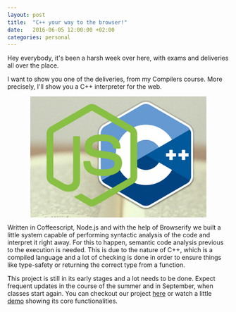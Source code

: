 ```yaml
---
layout: post
title:  "C++ your way to the browser!"
date:   2016-06-05 12:00:00 +02:00
categories: personal
---
```

Hey everybody,
it's been a harsh week over here, with exams and deliveries all over the place.

I want to show you one of the deliveries, from my Compilers course. More precisely,
I'll show you a C++ interpreter for the web.

<img src="/img/posts/js-cpp-logos.jpg" alt="js-cpp-logos" style="width: 400px; display: block;
    margin-left: auto;
    margin-right: auto;"/>

Written in Coffeescript, Node.js and with the help of Browserify
we built a little system capable of performing syntactic analysis of the code and interpret it right away. For this to happen, semantic code analysis previous to the execution is needed. This is due to the
nature of C++, which is a compiled language and a lot of checking is done in order
to ensure things like type-safety or returning the correct type from a function.

This project is still in its early stages and a lot needs to be done. Expect frequent
updates in the course of the summer and in September, when classes start again.
You can checkout our project [here](https://github.com/jutge-org/cmm) or watch a little
[demo](http://c--lang.xyz/) showing its core functionalities.

